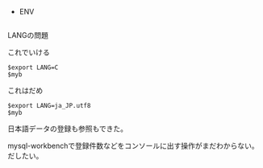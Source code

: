 - ENV

```

```

LANGの問題

これでいける

```
$export LANG=C
$myb
```

これはだめ

```
$export LANG=ja_JP.utf8
$myb
```

日本語データの登録も参照もできた。

mysql-workbenchで登録件数などをコンソールに出す操作がまだわからない。だしたい。


